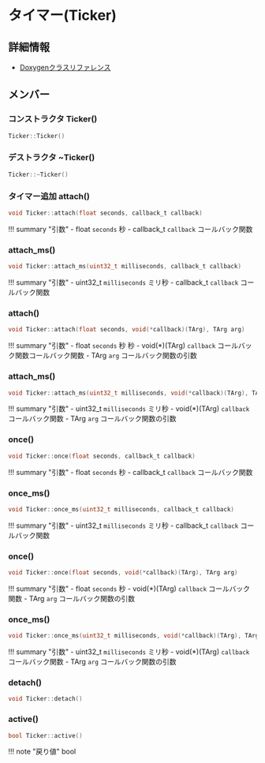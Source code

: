 # タイマー(Ticker)

## 詳細情報

- [Doxygenクラスリファレンス](https://lang-ship.com/reference/ESP32/latest/class_ticker.html)

## メンバー

### コンストラクタ Ticker()

```c
Ticker::Ticker()
```



### デストラクタ ~Ticker()

```c
Ticker::~Ticker()
```



### タイマー追加 attach()


```c
void Ticker::attach(float seconds, callback_t callback)
```

!!! summary "引数"
	- float `seconds` 秒
	- callback_t `callback` コールバック関数



### attach_ms()



```c
void Ticker::attach_ms(uint32_t milliseconds, callback_t callback)
```

!!! summary "引数"
	- uint32_t `milliseconds` ミリ秒
	- callback_t `callback` コールバック関数 



### attach()



```c
void Ticker::attach(float seconds, void(*callback)(TArg), TArg arg)
```

!!! summary "引数"
	- float `seconds` 秒 秒
	- void(*)(TArg) `callback` コールバック関数コールバック関数
	- TArg `arg` コールバック関数の引数



### attach_ms()



```c
void Ticker::attach_ms(uint32_t milliseconds, void(*callback)(TArg), TArg arg)
```

!!! summary "引数"
	- uint32_t `milliseconds` ミリ秒
	- void(*)(TArg) `callback` コールバック関数
	- TArg `arg` コールバック関数の引数



### once()



```c
void Ticker::once(float seconds, callback_t callback)
```

!!! summary "引数"
	- float `seconds` 秒 
	- callback_t `callback` コールバック関数 



### once_ms()



```c
void Ticker::once_ms(uint32_t milliseconds, callback_t callback)
```

!!! summary "引数"
	- uint32_t `milliseconds` ミリ秒
	- callback_t `callback` コールバック関数 



### once()



```c
void Ticker::once(float seconds, void(*callback)(TArg), TArg arg)
```

!!! summary "引数"
	- float `seconds` 秒 
	- void(*)(TArg) `callback` コールバック関数
	- TArg `arg` コールバック関数の引数



### once_ms()



```c
void Ticker::once_ms(uint32_t milliseconds, void(*callback)(TArg), TArg arg)
```

!!! summary "引数"
	- uint32_t `milliseconds` ミリ秒
	- void(*)(TArg) `callback` コールバック関数
	- TArg `arg` コールバック関数の引数



### detach()



```c
void Ticker::detach()
```



### active()



```c
bool Ticker::active()
```

!!! note "戻り値"
	bool



